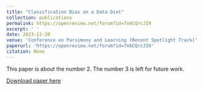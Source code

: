 ```yaml
---
title: "Classification Bias on a Data Diet"
collection: publications
permalink: https://openreview.net/forum?id=7n6CQrcJI9
excerpt: ' '
date: 2023-11-20
venue: 'Conference on Parsimony and Learning (Recent Spotlight Track)'
paperurl: 'https://openreview.net/forum?id=7n6CQrcJI9'
citation: None
---
```

This paper is about the number 2. The number 3 is left for future work.

[Download paper here](https://openreview.net/pdf?id=7n6CQrcJI9)

<!-- Recommended citation: Your Name, You. (2010). "Paper Title Number 2." <i>Journal 1</i>. 1(2). -->